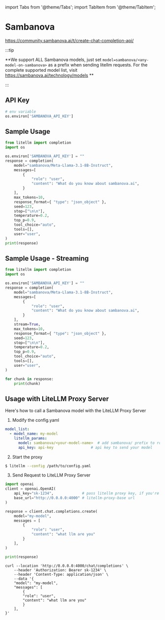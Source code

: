 import Tabs from '@theme/Tabs';
import TabItem from '@theme/TabItem';

# Sambanova
https://community.sambanova.ai/t/create-chat-completion-api/

:::tip

**We support ALL Sambanova models, just set `model=sambanova/<any-model-on-sambanova>` as a prefix when sending litellm requests. For the complete supported model list, visit https://sambanova.ai/technology/models **

:::

## API Key
```python
# env variable
os.environ['SAMBANOVA_API_KEY']
```

## Sample Usage
```python
from litellm import completion
import os

os.environ['SAMBANOVA_API_KEY'] = ""
response = completion(
    model="sambanova/Meta-Llama-3.1-8B-Instruct",
    messages=[
        {
            "role": "user",
            "content": "What do you know about sambanova.ai",
        }
    ],
    max_tokens=10,
    response_format={ "type": "json_object" },
    seed=123,
    stop=["\n\n"],
    temperature=0.2,
    top_p=0.9,
    tool_choice="auto",
    tools=[],
    user="user",
)
print(response)
```

## Sample Usage - Streaming
```python
from litellm import completion
import os

os.environ['SAMBANOVA_API_KEY'] = ""
response = completion(
    model="sambanova/Meta-Llama-3.1-8B-Instruct",
    messages=[
        {
            "role": "user",
            "content": "What do you know about sambanova.ai",
        }
    ],
    stream=True,
    max_tokens=10,
    response_format={ "type": "json_object" },
    seed=123,
    stop=["\n\n"],
    temperature=0.2,
    top_p=0.9,
    tool_choice="auto",
    tools=[],
    user="user",
)

for chunk in response:
    print(chunk)
```


## Usage with LiteLLM Proxy Server

Here's how to call a Sambanova model with the LiteLLM Proxy Server

1. Modify the config.yaml 

  ```yaml
  model_list:
    - model_name: my-model
      litellm_params:
        model: sambanova/<your-model-name>  # add sambanova/ prefix to route as Sambanova provider
        api_key: api-key                 # api key to send your model
  ```


2. Start the proxy 

  ```bash
  $ litellm --config /path/to/config.yaml
  ```

3. Send Request to LiteLLM Proxy Server

  <Tabs>

  <TabItem value="openai" label="OpenAI Python v1.0.0+">

  ```python
  import openai
  client = openai.OpenAI(
      api_key="sk-1234",             # pass litellm proxy key, if you're using virtual keys
      base_url="http://0.0.0.0:4000" # litellm-proxy-base url
  )

  response = client.chat.completions.create(
      model="my-model",
      messages = [
          {
              "role": "user",
              "content": "what llm are you"
          }
      ],
  )

  print(response)
  ```
  </TabItem>

  <TabItem value="curl" label="curl">

  ```shell
  curl --location 'http://0.0.0.0:4000/chat/completions' \
      --header 'Authorization: Bearer sk-1234' \
      --header 'Content-Type: application/json' \
      --data '{
      "model": "my-model",
      "messages": [
          {
          "role": "user",
          "content": "what llm are you"
          }
      ],
  }'
  ```
  </TabItem>

  </Tabs>
